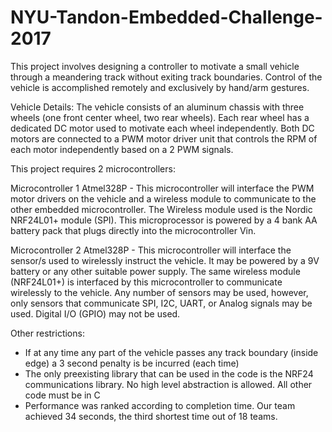 # NYU-Tandon-Embedded-Challenge-2017
This project involves designing a controller to motivate a small vehicle through a meandering track without exiting track boundaries. Control of the vehicle is accomplished
remotely and exclusively by hand/arm gestures.

Vehicle Details: The vehicle consists of an aluminum chassis with three wheels (one front
center wheel, two rear wheels). Each rear wheel has a dedicated DC motor used to motivate
each wheel independently. Both DC motors are connected to a PWM motor driver unit that
controls the RPM of each motor independently based on a 2 PWM signals.

This project requires 2 microcontrollers:

Microcontroller 1 Atmel328P - This microcontroller will interface the PWM motor
drivers on the vehicle and a wireless module to communicate to the other embedded
microcontroller. The Wireless module used is the Nordic NRF24L01+ module (SPI). This microprocessor is powered by a 4 bank AA battery pack that plugs directly into the microcontroller Vin.

Microcontroller 2 Atmel328P - This microcontroller will interface the sensor/s used to
wirelessly instruct the vehicle. It may be powered by a 9V battery or any other suitable power
supply. The same wireless module (NRF24L01+) is interfaced by this microcontroller to
communicate wirelessly to the vehicle. Any number of sensors may be used, however, only
sensors that communicate SPI, I2C, UART, or Analog signals may be used. Digital I/O (GPIO)
may not be used. 

Other restrictions:
- If at any time any part of the vehicle passes any track boundary (inside edge) a 3 second
penalty is be incurred (each time)
- The only preexisting library that can be used in the code is the NRF24 communications library. No high level abstraction is allowed. All other code must be in C
- Performance was ranked according to completion time. Our team achieved 34 seconds, the third shortest time out of 18 teams.
